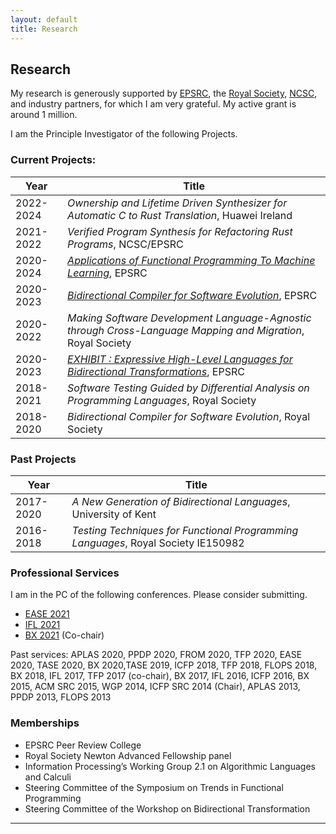 ```yaml
---
layout: default
title: Research
---
```

## Research

My research is generously supported by [EPSRC](https://epsrc.ukri.org/), the [Royal Society](https://royalsociety.org/), [NCSC](https://www.ncsc.gov.uk/), and industry partners, for which I am very grateful. My active grant is around 1 million. 

I am the Principle Investigator of the following Projects. 

### Current Projects: 

Year | Title 
-----|-----------
2022-2024 | *Ownership and Lifetime Driven Synthesizer for Automatic C to Rust Translation*, Huawei Ireland
2021-2022 | *Verified Program Synthesis for Refactoring Rust Programs*, NCSC/EPSRC
2020-2024 | [*Applications of Functional Programming To Machine Learning*](https://gtr.ukri.org/projects?ref=studentship-2326453#/tabOverview), EPSRC
2020-2023 | [*Bidirectional Compiler for Software Evolution*](https://gtr.ukri.org/projects?ref=studentship-2268785), EPSRC
2020-2022 | *Making Software Development Language-Agnostic through Cross-Language Mapping and Migration*, Royal Society 
2020-2023 | [*EXHIBIT : Expressive High-Level Languages for Bidirectional Transformations*](https://gow.epsrc.ukri.org/NGBOViewGrant.aspx?GrantRef=EP/T008911/1), EPSRC
2018-2021 | *Software Testing Guided by Differential Analysis on Programming Languages*, Royal Society 
2018-2020 | *Bidirectional Compiler for Software Evolution*, Royal Society


### Past Projects

Year | Title 
---|-----------
2017-2020 | *A New Generation of Bidirectional Languages*, University of Kent
2016-2018 | *Testing Techniques for Functional Programming Languages*, Royal Society IE150982  

### Professional Services

I am in the PC of the following conferences. Please consider submitting. 

* [EASE 2021](https://www.ntnu.edu/ease2021)
* [IFL 2021](https://ifl21.cs.ru.nl/)
* [BX 2021](http://bx-community.wikidot.com/bx2021:home) (Co-chair)

Past services: APLAS 2020, PPDP 2020, FROM 2020, TFP 2020, EASE 2020, TASE 2020, BX 2020,TASE 2019, ICFP 2018, TFP 2018, FLOPS 2018, BX 2018, IFL 2017, TFP 2017 (co-chair), BX 2017, IFL 2016, ICFP 2016, BX 2015, ACM SRC 2015, WGP 2014, ICFP SRC 2014 (Chair), APLAS 2013, PPDP 2013, FLOPS 2013

### Memberships

* EPSRC Peer Review College 
* Royal Society Newton Advanced Fellowship panel
* Information Processing’s Working Group 2.1 on Algorithmic Languages and Calculi
* Steering Committee of the Symposium on Trends in Functional Programming
* Steering Committee of the Workshop on Bidirectional Transformation

---
